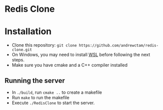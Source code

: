 # Redis Clone
 
# Installation
- Clone this repository: `git clone https://github.com/andrewctam/redis-clone.git`
- On Windows, you may need to install [WSL](https://learn.microsoft.com/en-us/windows/wsl/install) before following the next steps.
- Make sure you have cmake and a C++ compiler installed

## Running the server
- In `./build`, run `cmake ..` to create a makefile
- Run `make` to run the makefile
- Execute `./RedisClone` to start the server.
